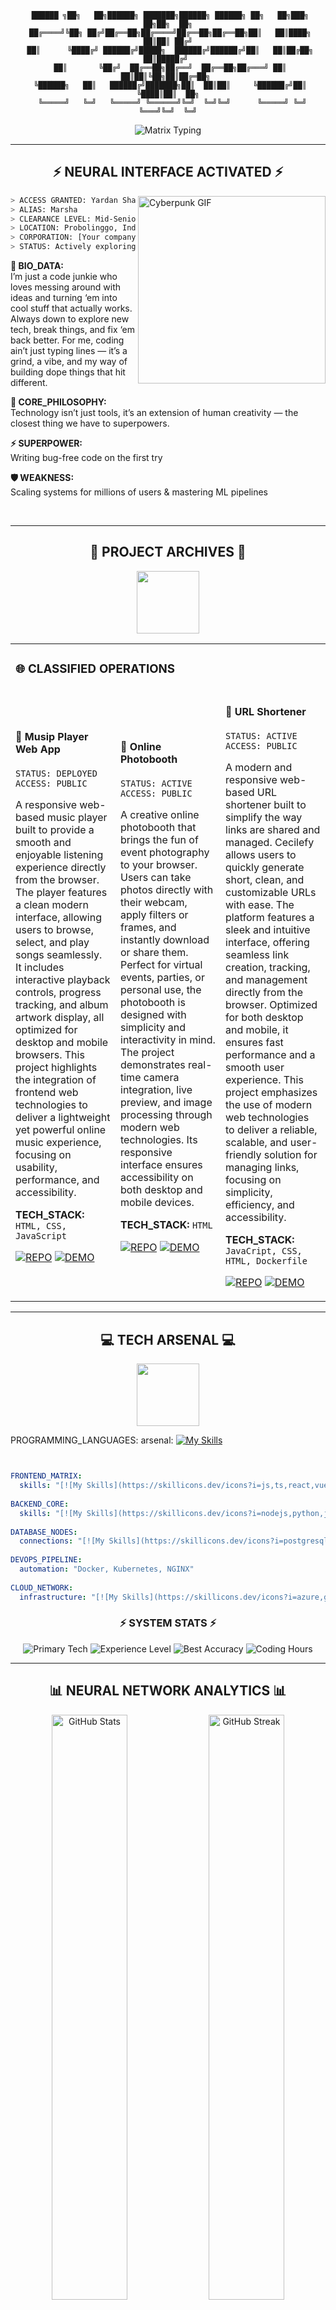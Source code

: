 <div align="center">

```
 ██████ ╗██╗   ██╗██████╗ ███████╗██████╗ ██████╗ ██╗   ██╗███╗   ██╗██╗  ██╗
 ██╔════╝╚██╗ ██╔╝██╔══██╗██╔════╝██╔══██╗██╔══██╗██║   ██║████╗  ██║██║ ██╔╝
 ██║      ╚████╔╝ ██████╔╝█████╗  ██████╔╝██████╔╝██║   ██║██╔██╗ ██║█████╔╝ 
 ██║       ╚██╔╝  ██╔══██╗██╔══╝  ██╔══██╗██╔═══╝ ██║   ██║██║╚██╗██║██╔═██╗ 
 ╚██████╗   ██║   ██████╔╝███████╗██║  ██║██║     ╚██████╔╝██║ ╚████║██║  ██╗
  ╚═════╝   ╚═╝   ╚═════╝ ╚══════╝╚═╝  ╚═╝╚═╝      ╚═════╝ ╚═╝  ╚═══╝╚═╝  ╚═╝
```

<img src="https://readme-typing-svg.herokuapp.com?font=Orbitron&size=35&duration=3000&pause=1000&color=00FF41&center=true&vCenter=true&width=600&lines=SYSTEM%3A+CONNECTED;USER%3A+Marsha;ROLE%3A+Fullstack Developer;STATUS%3A+ONLINE" alt="Matrix Typing"/>

</div>

---

<div align="center">

## ⚡ NEURAL INTERFACE ACTIVATED ⚡

</div>

<img align="right" alt="Cyberpunk GIF" width="300" src="https://media.giphy.com/media/xT9IgzoKnwFNmISR8I/giphy.gif">

```bash
> ACCESS GRANTED: Yardan Shaquille Herlanda
> ALIAS: Marsha
> CLEARANCE LEVEL: Mid-Senior (4+ years) 🔥
> LOCATION: Probolinggo, Indonesia
> CORPORATION: [Your company]
> STATUS: Actively exploring new challenges & collabs ⚡
```

**🔬 BIO_DATA:**  
I’m just a code junkie who loves messing around with ideas and turning ‘em into cool stuff that actually works. Always down to explore new tech, break things, and fix ‘em back better. For me, coding ain’t just typing lines — it’s a grind, a vibe, and my way of building dope things that hit different.

**🧠 CORE_PHILOSOPHY:**  
Technology isn’t just tools, it’s an extension of human creativity — the closest thing we have to superpowers.

**⚡ SUPERPOWER:**  
Writing bug-free code on the first try

**🛡️ WEAKNESS:**  
Scaling systems for millions of users & mastering ML pipelines

<br clear="right"/>

---

<div align="center">

## 🚀 PROJECT ARCHIVES 🚀

<img src="https://media.giphy.com/media/3oKIPnAiaMCws8nOsE/giphy.gif" width="100">

</div>

<table>
<tr>
<td colspan="3">

### 🌐 CLASSIFIED OPERATIONS

</td>
</tr>
<tr>
<td width="33%">

#### 💚 Musip Player Web App
```
STATUS: DEPLOYED
ACCESS: PUBLIC
```
A responsive web-based music player built to provide a smooth and enjoyable listening experience directly from the browser. The player features a clean modern interface, allowing users to browse, select, and play songs seamlessly. It includes interactive playback controls, progress tracking, and album artwork display, all optimized for desktop and mobile browsers. This project highlights the integration of frontend web technologies to deliver a lightweight yet powerful online music experience, focusing on usability, performance, and accessibility.

**TECH_STACK:** `HTML, CSS, JavaScript`

[![REPO](https://img.shields.io/badge/REPO-000000?style=for-the-badge&logo=github&logoColor=00FF41)](https://github.com/yardanshaq/music-player)
[![DEMO](https://img.shields.io/badge/DEMO-FF0080?style=for-the-badge&logo=vercel&logoColor=white)](https://music-player.yardansh.xyz)

</td>
<td width="33%">

#### 💜 Online Photobooth
```
STATUS: ACTIVE
ACCESS: PUBLIC
```
A creative online photobooth that brings the fun of event photography to your browser. Users can take photos directly with their webcam, apply filters or frames, and instantly download or share them. Perfect for virtual events, parties, or personal use, the photobooth is designed with simplicity and interactivity in mind. The project demonstrates real-time camera integration, live preview, and image processing through modern web technologies. Its responsive interface ensures accessibility on both desktop and mobile devices.

**TECH_STACK:** `HTML`

[![REPO](https://img.shields.io/badge/REPO-000000?style=for-the-badge&logo=github&logoColor=00FF41)](https://github.com/yardanshaq/photobooth)
[![DEMO](https://img.shields.io/badge/DEMO-FF0080?style=for-the-badge&logo=vercel&logoColor=white)](https://photobooth.yardansh.xyz)

</td>
<td width="33%">

#### 🔵 URL Shortener
```
STATUS: ACTIVE
ACCESS: PUBLIC
```
A modern and responsive web-based URL shortener built to simplify the way links are shared and managed. Cecilefy allows users to quickly generate short, clean, and customizable URLs with ease. The platform features a sleek and intuitive interface, offering seamless link creation, tracking, and management directly from the browser. Optimized for both desktop and mobile, it ensures fast performance and a smooth user experience. This project emphasizes the use of modern web technologies to deliver a reliable, scalable, and user-friendly solution for managing links, focusing on simplicity, efficiency, and accessibility.

**TECH_STACK:** `JavaCript, CSS, HTML, Dockerfile`

[![REPO](https://img.shields.io/badge/REPO-000000?style=for-the-badge&logo=github&logoColor=00FF41)]([https://github.com/yardanshaq/Cecilefy])
[![DEMO](https://img.shields.io/badge/DEMO-FF0080?style=for-the-badge&logo=vercel&logoColor=white)](https://www.cecilefy.xyz)

</td>
</tr>
</table>

---

<div align="center">

## 💻 TECH ARSENAL 💻

<img src="https://media.giphy.com/media/fuJPZBIIqzbt1kAYVc/giphy.gif" width="100">

</div>

PROGRAMMING_LANGUAGES:
  arsenal: [![My Skills](https://skillicons.dev/icons?i=js,ts,react,vue,nextjs,bootstrap,tailwindcss,vite,nodejs,python,java,php,express,laravel,postgresql,mysql,mongodb,firebase,azure,gcp,aws,docker,nginx,ubuntu,apache,linux,reactnative,flutter,figma,sketch,jupyter,git,github,gitlab,vscode,vim,postman,discord,notion)](https://skillicons.dev)
  
```yaml


FRONTEND_MATRIX:
  skills: "[![My Skills](https://skillicons.dev/icons?i=js,ts,react,vue,nextjs,bootstrap,tailwindcss,vite)](https://skillicons.dev)"
  
BACKEND_CORE:
  skills: "[![My Skills](https://skillicons.dev/icons?i=nodejs,python,java,php,express,laravel)](https://skillicons.dev)"
  
DATABASE_NODES:
  connections: "[![My Skills](https://skillicons.dev/icons?i=postgresql,mysql,mongodb,firebase)](https://skillicons.dev)"
  
DEVOPS_PIPELINE:
  automation: "Docker, Kubernetes, NGINX"
  
CLOUD_NETWORK:
  infrastructure: "[![My Skills](https://skillicons.dev/icons?i=azure,gcp,aws,docker,nginx,ubuntu,apache,linux)](https://skillicons.dev)"
```

<div align="center">

### ⚡ SYSTEM STATS ⚡

<div align="center">

  <img src="https://img.shields.io/badge/TypeScript + Next.js + Cloud-Native Stacks ☁️-000000?style=for-the-badge&logo=code&logoColor=00FF41" alt="Primary Tech" />
  <img src="https://img.shields.io/badge/EXP_LEVEL-Mid-Senior (4+ years) 🔥-FF0080?style=for-the-badge&logoColor=white" alt="Experience Level" />
  <img src="https://img.shields.io/badge/BEST_ACCURACY-Reached 96% accuracy on an image classification model (CNN), Achieved 92% F1-score on a sentiment analysis project, Optimized a recommendation system with 15% boost in precision-00FFFF?style=for-the-badge&logoColor=black" alt="Best Accuracy" />
  <img src="https://img.shields.io/badge/CODING_HOURS-25–30 hours/week-00FF41?style=for-the-badge&logoColor=black" alt="Coding Hours" />

</div>


</div>

---

<div align="center">

## 📊 NEURAL NETWORK ANALYTICS 📊

<img src="https://github-readme-stats.vercel.app/api?username=yardanshaq&show_icons=true&theme=radical&hide_border=true&bg_color=0D1117&title_color=00FF41&text_color=FFFFFF&icon_color=FF0080" alt="GitHub Stats" width="49%"/>
<img src="https://github-readme-streak-stats.herokuapp.com/?user=yardanshaq&theme=radical&hide_border=true&background=0D1117&ring=00FF41&fire=FF0080&currStreakLabel=00FFFF" alt="GitHub Streak" width="49%"/>

<img src="https://github-readme-stats.vercel.app/api/top-langs/?username=yardanshaq&layout=compact&theme=radical&hide_border=true&bg_color=0D1117&title_color=00FF41&text_color=FFFFFF" alt="Top Languages" width="45%"/>

<img src="https://github-readme-activity-graph.vercel.app/graph?username=yardanshaq&bg_color=0D1117&color=00FF41&line=FF0080&point=00FFFF&area=true&hide_border=true" alt="Activity Graph" width="100%"/>

</div>

---

<div align="center">

## 🔬 LEARNING PROTOCOL 🔬

<img src="https://media.giphy.com/media/LaVp0AyqR5bGsC5Cbm/giphy.gif" width="100">

</div>

```bash
> CURRENT_LEARNING_PROCESS: Advanced TypeScript patterns, GraphQL APIs, DevOps with Kubernetes, AI-driven applications
> MOTIVATION_CORE: Turning futuristic ideas into code that people actually use
> OBJECTIVE_PRIMARY: Ship a cutting-edge open-source project with global impact 🌍
> OBJECTIVE_SECONDARY: Build & scale my own dev startup 🏗️
```

**⏰ NEURAL_UPTIME:** 25–30 hours hours/week

---

<div align="center">

## 🌐 NETWORK CONNECTIONS 🌐

<img src="https://media.giphy.com/media/LMt9638dO8dftAjtco/giphy.gif" width="100">

<a href="https://github.com/yardanshaq">
  <img src="https://img.shields.io/badge/GITHUB-000000?style=for-the-badge&logo=github&logoColor=00FF41" alt="GitHub"/>
</a>
<a href="https://linkedin.com/in/[Your linkedin]">
  <img src="https://img.shields.io/badge/LINKEDIN-0077B5?style=for-the-badge&logo=linkedin&logoColor=white" alt="LinkedIn"/>
</a>
<a href="https://twitter.com/yardanshaq">
  <img src="https://img.shields.io/badge/TWITTER-1DA1F2?style=for-the-badge&logo=twitter&logoColor=white" alt="Twitter"/>
</a>
<a href="[Your portfolio]">
  <img src="https://img.shields.io/badge/PORTFOLIO-FF0080?style=for-the-badge&logo=firefox&logoColor=white" alt="Portfolio"/>
</a>
<a href="https://discord.gg/[Your discord]">
  <img src="https://img.shields.io/badge/DISCORD-7289DA?style=for-the-badge&logo=discord&logoColor=white" alt="Discord"/>
</a>
<a href="mailto:gg@yardansh.xyz">
  <img src="https://img.shields.io/badge/EMAIL-D14836?style=for-the-badge&logo=gmail&logoColor=white" alt="Email"/>
</a>

</div>

---

<div align="center">

## 🎯 MISSION DIRECTIVE 🎯

<img src="https://media.giphy.com/media/26tn33aiTi1jkl6H6/giphy.gif" width="100">

</div>

```
> PERSONAL_QUOTE: "“Stay hungry, stay foolish.” — Steve Jobs"
> HIDEOUT_LOCATION: GitHub, Reddit / r/programming, Discord, Stack Overflow
> CONNECTION_STATUS: ALWAYS_ONLINE
> COLLABORATION_MODE: ENABLED
```

---

<div align="center">

### ⚡ SYSTEM MONITORING ⚡

<img src="https://komarev.com/ghpvc/?username=yardanshaq&color=00FF41&style=for-the-badge&label=NEURAL+CONNECTIONS" alt="Profile Views"/>

<img src="https://github-trophies.vercel.app/?username=yardanshaq&theme=radical&no-frame=true&no-bg=true&margin-w=4" alt="GitHub Trophies"/>

```
> STATUS: ONLINE AND READY FOR COLLABORATION
> LAST_SEEN: JUST NOW
> NEXT_MISSION: BUILDING THE FUTURE
```

<img src="https://media.giphy.com/media/xUA7aM09ByyR1w5YWc/giphy.gif" width="400">

</div>

---

<div align="center">

```
END OF FILE
```

</div>
